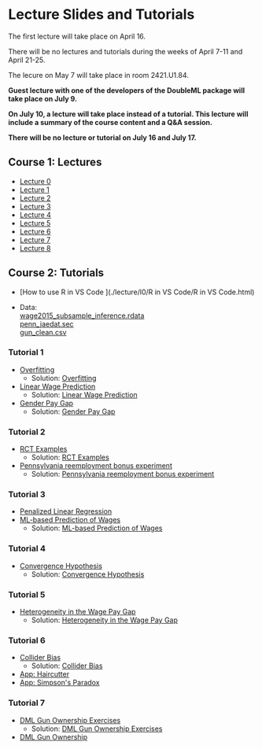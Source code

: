 # Lecture Slides and Tutorials

The first lecture will take place on April 16.

There will be no lectures and tutorials during the weeks of April 7-11 and April 21-25.

The lecure on May 7 will take place in room 2421.U1.84.

**Guest lecture with one of the developers of the DoubleML package will take place on July 9.**

**On July 10, a lecture will take place instead of a tutorial. This lecture will include a summary of the course content and a Q&A session.**

**There will be no lecture or tutorial on July 16 and July 17.**

## Course 1: Lectures
* [Lecture 0 ](./lecture/l0/L0.html)
* [Lecture 1 ](./lecture/l1/L1.html)
* [Lecture 2 ](./lecture/l2/L2.html)
* [Lecture 3 ](./lecture/l3/L3.html)
* [Lecture 4 ](./lecture/l4/L4.html)
* [Lecture 5 ](./lecture/l5/L5.html)
* [Lecture 6 ](./lecture/l6/L6.html)
* [Lecture 7 ](./lecture/l7/L7.html)
* [Lecture 8 ](./lecture/l8/L8.html)

## Course 2: Tutorials

* [How to use R in VS Code ](./lecture/l0/R in VS Code/R in VS Code.html)

* Data: \
[wage2015_subsample_inference.rdata](./data/wage2015_subsample_inference.rdata)\
[penn_jaedat.sec](./data/penn_jaedat.sec)\
[gun_clean.csv](./data/gun_clean.csv)

### Tutorial 1

* [Overfitting ](./tutorial/tutorial-1/r_notebook_linear_model_overfiting_hhu.ipynb)
    - Solution: [Overfitting](./tutorial/tutorial-1/r_notebook_linear_model_overfiting_hhu_solution.ipynb)
* [Linear Wage Prediction ](./tutorial/tutorial-1/ols_for_wage_prediction_hhu.ipynb)
    - Solution: [Linear Wage Prediction](./tutorial/tutorial-1/ols_for_wage_prediction_hhu_solution.ipynb)
* [Gender Pay Gap ](./tutorial/tutorial-1/ols_for_gender_wage_gap_inference_hhu.ipynb)
    - Solution: [Gender Pay Gap](./tutorial/tutorial-1/ols_for_gender_wage_gap_inference_hhu_solution.ipynb)

### Tutorial 2

* [RCT Examples ](./tutorial/tutorial-2/r_notebook_some_rct_examples_hhu.ipynb)
    - Solution: [RCT Examples](./tutorial/tutorial-2/r_notebook_some_rct_examples_hhu_solution.ipynb)
* [Pennsylvania reemployment bonus experiment ](./tutorial/tutorial-2/analyzing_rct_reemployment_experiment_hhu.ipynb)
    - Solution: [Pennsylvania reemployment bonus experiment](./tutorial/tutorial-2/analyzing_rct_reemployment_experiment_hhu_solution.ipynb)

### Tutorial 3

* [Penalized Linear Regression ](./tutorial/tutorial-3/r_notebook_linear_penalized_regs_hhu.ipynb)
* [ML-based Prediction of Wages ](./tutorial/tutorial-3/ml_for_wage_prediction_hhu.ipynb)
    - Solution: [ML-based Prediction of Wages](./tutorial/tutorial-3/ml_for_wage_prediction_hhu_solution.ipynb)

### Tutorial 4

* [Convergence Hypothesis ](./tutorial/tutorial-4/double_lasso_for_the_convergence_hypothesis_hhu.ipynb)
    - Solution: [Convergence Hypothesis](./tutorial/tutorial-4/double_lasso_for_the_convergence_hypothesis_hhu_solution.ipynb)

### Tutorial 5

* [Heterogeneity in the Wage Pay Gap ](./tutorial/tutorial-5/heterogenous_wage_effects_exercise.ipynb)
    - Solution: [Heterogeneity in the Wage Pay Gap ](./tutorial/tutorial-5/heterogenous_wage_effects_solution.ipynb)

### Tutorial 6

* [Collider Bias ](./tutorial/tutorial-6/r_colliderbias_hollywood_hhu.ipynb)
    - Solution: [Collider Bias ](./tutorial/tutorial-6/r_colliderbias_hollywood_hhu_solution.ipynb)
* [App: Haircutter ](https://digitalcausalitylab.shinyapps.io/hairdresser_example/)
* [App: Simpson's Paradox ](https://digitalcausalitylab.shinyapps.io/simpsonsparadox/)

### Tutorial 7

* [DML Gun Ownership Exercises ](./tutorial/tutorial-7/dml_inference_for_gun_ownership_exercises.ipynb)
    - Solution: [DML Gun Ownership Exercises ](./tutorial/tutorial-7/dml_inference_for_gun_ownership_exercises_solution.ipynb)
* [DML Gun Ownership ](https://nbviewer.org/url/maramattes.github.io/CML-HHU/tutorial/tutorial-7/dml_inference_for_gun_ownership_hhu.ipynb) 